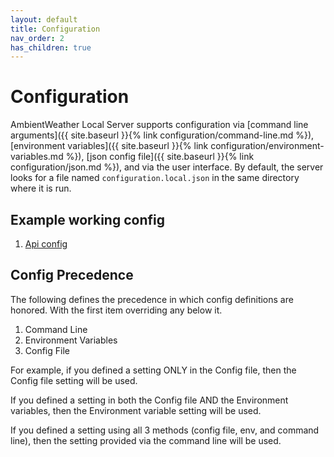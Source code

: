 ```yaml
---
layout: default
title: Configuration
nav_order: 2
has_children: true
---
```


# Configuration

AmbientWeather Local Server supports configuration via [command line arguments]({{ site.baseurl }}{% link configuration/command-line.md %}), [environment variables]({{ site.baseurl }}{% link configuration/environment-variables.md %}), [json config file]({{ site.baseurl }}{% link configuration/json.md %}), and via the user interface. By default, the server looks for a file named `configuration.local.json` in the same directory where it is run.

## Example working config

1. [Api config](https://github.com/philosowaffle/ambientweather-local-server/blob/main/api.configuration.example.json)

## Config Precedence

The following defines the precedence in which config definitions are honored. With the first item overriding any below it.

1. Command Line
1. Environment Variables
1. Config File

For example, if you defined a setting ONLY in the Config file, then the Config file setting will be used.

If you defined a setting in both the Config file AND the Environment variables, then the Environment variable setting will be used.

If you defined a setting using all 3 methods (config file, env, and command line), then the setting provided via the command line will be used.
